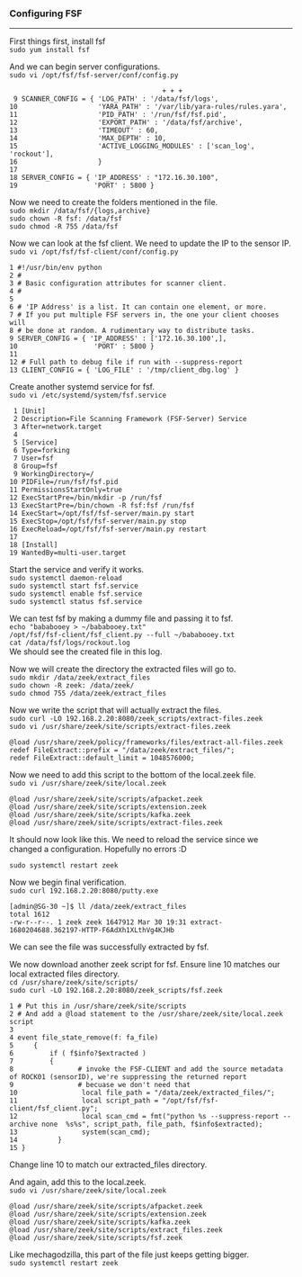 ### Configuring FSF
---
First things first, install fsf  
`sudo yum install fsf`    

And we can begin server configurations.  
`sudo vi /opt/fsf/fsf-server/conf/config.py`  
```
                                      + + +
 9 SCANNER_CONFIG = { 'LOG_PATH' : '/data/fsf/logs',
10                    'YARA_PATH' : '/var/lib/yara-rules/rules.yara',
11                    'PID_PATH' : '/run/fsf/fsf.pid',
12                    'EXPORT_PATH' : '/data/fsf/archive',
13                    'TIMEOUT' : 60,
14                    'MAX_DEPTH' : 10,
15                    'ACTIVE_LOGGING_MODULES' : ['scan_log', 'rockout'],
16                    }
17
18 SERVER_CONFIG = { 'IP_ADDRESS' : "172.16.30.100",
19                   'PORT' : 5800 }
```

Now we need to create the folders mentioned in the file.  
`sudo mkdir /data/fsf/{logs,archive}`  
`sudo chown -R fsf: /data/fsf`  
`sudo chmod -R 755 /data/fsf`    

Now we can look at the fsf client. We need to update the IP to the sensor IP.   
`sudo vi /opt/fsf/fsf-client/conf/config.py`  
```
1 #!/usr/bin/env python
2 #
3 # Basic configuration attributes for scanner client.
4 #
5
6 # 'IP Address' is a list. It can contain one element, or more.
7 # If you put multiple FSF servers in, the one your client chooses will
8 # be done at random. A rudimentary way to distribute tasks.
9 SERVER_CONFIG = { 'IP_ADDRESS' : ['172.16.30.100',],
10                   'PORT' : 5800 }
11
12 # Full path to debug file if run with --suppress-report
13 CLIENT_CONFIG = { 'LOG_FILE' : '/tmp/client_dbg.log' }
```

Create another systemd service for fsf.  
`sudo vi /etc/systemd/system/fsf.service`  
```
 1 [Unit]
 2 Description=File Scanning Framework (FSF-Server) Service
 3 After=network.target
 4
 5 [Service]
 6 Type=forking
 7 User=fsf
 8 Group=fsf
 9 WorkingDirectory=/
10 PIDFile=/run/fsf/fsf.pid
11 PermissionsStartOnly=true
12 ExecStartPre=/bin/mkdir -p /run/fsf
13 ExecStartPre=/bin/chown -R fsf:fsf /run/fsf
14 ExecStart=/opt/fsf/fsf-server/main.py start
15 ExecStop=/opt/fsf/fsf-server/main.py stop
16 ExecReload=/opt/fsf/fsf-server/main.py restart
17
18 [Install]
19 WantedBy=multi-user.target
```

Start the service and verify it works.  
`sudo systemctl daemon-reload`  
`sudo systemctl start fsf.service`  
`sudo systemctl enable fsf.service`  
`sudo systemctl status fsf.service`  


We can test fsf by making a dummy file and passing it to fsf.  
`echo "bababooey > ~/bababooey.txt"`  
`/opt/fsf/fsf-client/fsf_client.py --full ~/bababooey.txt`  
`cat /data/fsf/logs/rockout.log`  
We should see the created file in this log.  

Now we will create the directory the extracted files will go to.  
`sudo mkdir /data/zeek/extract_files`  
`sudo chown -R zeek: /data/zeek/`    
`sudo chmod 755 /data/zeek/extract_files`  

Now we write the script that will actually extract the files.  
`sudo curl -LO 192.168.2.20:8080/zeek_scripts/extract-files.zeek`  
`sudo vi /usr/share/zeek/site/scripts/extract-files.zeek`  
```
@load /usr/share/zeek/policy/frameworks/files/extract-all-files.zeek
redef FileExtract::prefix = "/data/zeek/extract_files/";
redef FileExtract::default_limit = 1048576000;
```

Now we need to add this script to the bottom of the local.zeek file.  
`sudo vi /usr/share/zeek/site/local.zeek`  
```
@load /usr/share/zeek/site/scripts/afpacket.zeek
@load /usr/share/zeek/site/scripts/extension.zeek
@load /usr/share/zeek/site/scripts/kafka.zeek
@load /usr/share/zeek/site/scripts/extract-files.zeek
```
It should now look like this. We need to reload the service since we changed a configuration. Hopefully no errors :D  

`sudo systemctl restart zeek`   

Now we begin final verification.  
`sudo curl 192.168.2.20:8080/putty.exe`  
```
[admin@SG-30 ~]$ ll /data/zeek/extract_files
total 1612
-rw-r--r--. 1 zeek zeek 1647912 Mar 30 19:31 extract-1680204688.362197-HTTP-F6AdXh1XLthVg4KJHb
```

We can see the file was successfully extracted by fsf.

We now download another zeek script for fsf. Ensure line 10 matches our local extracted files directory.  
`cd /usr/share/zeek/site/scripts/`  
`sudo curl -LO 192.168.2.20:8080/zeek_scripts/fsf.zeek`  
```
1 # Put this in /usr/share/zeek/site/scripts
2 # And add a @load statement to the /usr/share/zeek/site/local.zeek script
3
4 event file_state_remove(f: fa_file)
5     {
6         if ( f$info?$extracted )
7         {
8                # invoke the FSF-CLIENT and add the source metadata of ROCK01 (sensorID), we're suppressing the returned report
9                # becuase we don't need that
10                local file_path = "/data/zeek/extracted_files/";
11                local script_path = "/opt/fsf/fsf-client/fsf_client.py";
12                local scan_cmd = fmt("python %s --suppress-report --archive none  %s%s", script_path, file_path, f$info$extracted);
13                system(scan_cmd);
14          }
15 }
```
Change line 10 to match our extracted_files directory.  

And again, add this to the local.zeek.  
`sudo vi /usr/share/zeek/site/local.zeek`  
```
@load /usr/share/zeek/site/scripts/afpacket.zeek
@load /usr/share/zeek/site/scripts/extension.zeek
@load /usr/share/zeek/site/scripts/kafka.zeek
@load /usr/share/zeek/site/scripts/extract_files.zeek
@load /usr/share/zeek/site/scripts/fsf.zeek
```
Like mechagodzilla, this part of the file just keeps getting bigger.  
`sudo systemctl restart zeek`  

